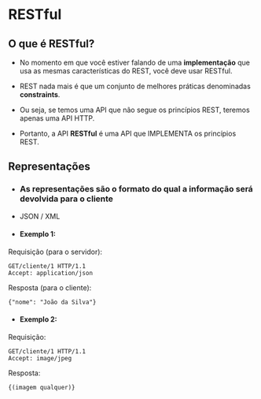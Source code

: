 # RESTful
## O que é RESTful?

- No momento em que você estiver falando de uma __implementação__ que usa as mesmas características do REST, você deve usar RESTful.

- REST nada mais é que um conjunto de melhores práticas denominadas __constraints__.

- Ou seja, se temos uma API que não segue os princípios REST, teremos apenas uma API HTTP.

- Portanto, a API __RESTful__ é uma API que IMPLEMENTA os princípios REST.

## Representações

- ### As representações são o formato do qual a informação será devolvida para o cliente

- JSON / XML 

- #### Exemplo 1:

Requisição (para o servidor):
```
GET/cliente/1 HTTP/1.1
Accept: application/json
```
Resposta (para o cliente):

```
{"nome": "João da Silva"}
```
- #### Exemplo 2:
Requisição:
```
GET/cliente/1 HTTP/1.1
Accept: image/jpeg
```
Resposta:

```
{(imagem qualquer)}
```

